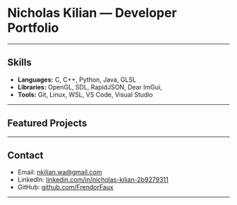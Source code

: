 # Nicholas Kilian — Developer Portfolio
---

## Skills

- **Languages:** C, C++, Python, Java, GLSL
- **Libraries:** OpenGL, SDL, RapidJSON, Dear ImGui,
- **Tools:** Git, Linux, WSL, VS Code, Visual Studio  

---

## Featured Projects


---

## Contact

- Email: [nkilian.wa@gmail.com](mailto:nkilian.wa@gmail.com)  
- LinkedIn: [linkedin.com/in/nicholas-kilian-2b9279311](https://linkedin.com/in/nicholas-kilian-2b9279311)  
- GitHub: [github.com/FrendorFaux](https://github.com/FrendorFaux)  

---

